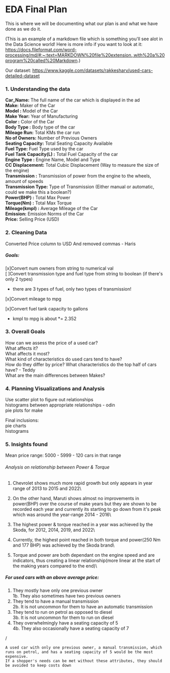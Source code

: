 # EDA Final Plan

This is where we will be documenting what our plan is and what we have done as we do it.

(This is an example of a markdown file which is something you'll see alot in the Data Science world! Here is more info if you want to look at it: https://docs.fileformat.com/word-processing/md/#:~:text=MARKDOWN%20file%20extension.,with%20a%20program%20called%20Markdown.)

Our dataset: https://www.kaggle.com/datasets/rakkesharv/used-cars-detailed-dataset

### 1. Understanding the data

**Car_Name:** The full name of the car which is displayed in the ad\
**Make:** Maker of the Car\
**Model :** Model of the Car\
**Make Year:** Year of Manufacturing\
**Color :** Color of the Car\
**Body Type :** Body type of the car\
**Mileage Run:** Total KMs the car run\
**No of Owners:** Number of Previous Owners\
**Seating Capacity:** Total Seating Capacity Available\
**Fuel Type:** Fuel Type used by the car\
**Fuel Tank Capacity(L) :** Total Fuel Capacity of the car\
**Engine Type :** Engine Name, Model and Type\
**CC Displacement:** Total Cubic Displacement (Way to measure the size of the engine)\
**Transmission :** Transmission of power from the engine to the wheels, amount of speeds\
**Transmission Type:** Type of Transmission (Either manual or automatic, could we make this a boolean?)\
**Power(BHP) :** Total Max Power\
**Torque(Nm) :** Total Max Torque\
**Mileage(kmpl) :** Average Mileage of the Car\
**Emission:** Emission Norms of the Car\
**Price:** Selling Price (USD)

### 2. Cleaning Data

Converted Price column to USD And removed commas - Haris

##### Goals:

[x]Convert num owners from string to numerical val  
[ ]Convert transmission type and fuel type from string to boolean \(if there's only 2 types\)

  + there are 3 types of fuel, only two types of transmission!

[x]Convert mileage to mpg

[x]Convert fuel tank capacity to gallons

+ kmpl to mpg is about *= 2.352

### 3. Overall Goals

How can we assess the price of a used car?\
What affects it?\
What affects it most?\
What kind of characteristics do used cars tend to have?\
How do they differ by price?
What characteristics do the top half of cars have? - Teddy\
What are the main differences between Makes?

### 4. Planning Visualizations and Analysis

Use scatter plot to figure out relationships\
histograms between appropriate relationships - odin\
pie plots for make

Final inclusions:\
pie charts\
histograms

### 5. Insights found

 Mean price range: 5000 - 5999 - 120 cars in that range

###### Analysis on relationship between Power & Torque





1. Chevrolet shows much more rapid growth but only appears in year range of 2013 to 2015 and 2022\

2. On the other hand, Maruti shows almost no improvements in power(BHP) over the course of make years but they are shown to be recorded each year and currently its starting to go down from it's peak which was around the year-range 2014 - 2016\

3. The highest power & torque reached in a year was achieved by the Skoda, for 2012, 2014, 2019, and 2022\

4. Currently, the highest point reached in both torque and power(250 Nm and 177 BHP) was achieved by the Skoda brand\

5. Torque and power are both dependant on the engine speed and are indicators, thus creating a linear relationship(more linear at the start of the making years compared to the end)\

##### For used cars with an above average price:

1. They mostly have only one previous owner\
  1b. They also sometimes have two previous owners
2. They tend to have a manual transmission\
  2b. It is not uncommon for them to have an automatic transmission
3. They tend to run on petrol as opposed to diesel\
  3b. It is not uncommon for them to run on diesel
4. They overwhelmingly have a seating capacity of 5\
  4b. They also occasionally have a seating capacity of 7
  





  /

    A used car with only one previous owner, a manual transmission, which runs on petrol, and has a seating capacity of 5 would be the most expensive. 
    If a shopper's needs can be met without these attributes, they should  be avoided to keep costs down
    



[COMMENT]: <> 'to check boxes, add x withing "[ ]" or just click in right column'
